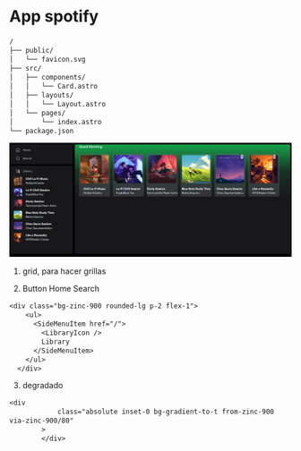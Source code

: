 # App spotify

```text
/
├── public/
│   └── favicon.svg
├── src/
│   ├── components/
│   │   └── Card.astro
│   ├── layouts/
│   │   └── Layout.astro
│   └── pages/
│       └── index.astro
└── package.json
```

![just-the-basics](public/imges/github/spotify.png)

1. grid, para hacer grillas

2. Button Home Search

```
<div class="bg-zinc-900 rounded-lg p-2 flex-1">
    <ul>
      <SideMenuItem href="/">
        <LibraryIcon />
        Library
      </SideMenuItem>
    </ul>
  </div>
```

3. degradado
```
<div
			class="absolute inset-0 bg-gradient-to-t from-zinc-900 via-zinc-900/80"
		>
		</div>
```    